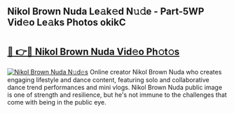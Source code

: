 ## Nikol Brown Nuda Le𝚊k𝚎d N𝚞𝚍e - Part-5WP Vid𝚎o Le𝚊ks Photos okikC

# <h2><a href="http://fbdtma.evod.top/?m=Nikol+Brown+Nuda">🔗 👉🔴 Nikol Brown Nuda Vid𝚎o Ph𝚘t𝚘s</a></h2>

[![Nikol Brown Nuda N𝚞d𝚎s](https://i.imgur.com/8V9OHl7.gif)](http://fbdtma.evod.top/?m=Nikol+Brown+Nuda)
Online creator Nikol Brown Nuda who creates engaging lifestyle and dance content, featuring solo and collaborative dance trend performances and mini vlogs. Nikol Brown Nuda public image is one of strength and resilience, but he's not immune to the challenges that come with being in the public eye. 
